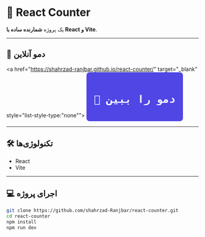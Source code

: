 # 🎯 React Counter

یک پروژه **شمارنده ساده با React و Vite**.  
 

---

## 🚀 دمو آنلاین

<a href="https://shahrzad-ranjbar.github.io/react-counter/" target="_blank"  style="list-style-type:"none"">
  <button style="padding: 10px 20px; font-size: 16px; background-color: #4f46e5; color: white; border: none; border-radius: 8px; cursor: pointer;">
   <h1>
  
    👀 دمو را ببین
</h1>  </button>
</a>

---

## 🛠️ تکنولوژی‌ها

- React  
- Vite  


---

## 💻 اجرای پروژه

```bash
git clone https://github.com/shahrzad-Ranjbar/react-counter.git
cd react-counter
npm install
npm run dev
